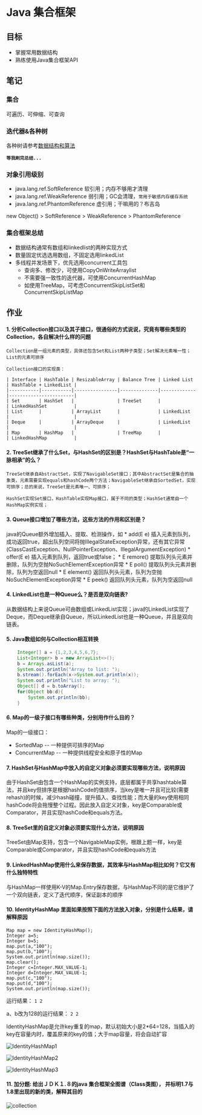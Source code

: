 # Java 集合框架
## 目标
* 掌握常用数据结构
* 熟练使用Java集合框架API

## 笔记
### 集合
可遍历、可伸缩、可查询
### 迭代器&各种树
各种树请参考[数据结构和算法](https://github.com/peanuts6/homework/tree/master/algorithm)

**`等我刷完总结...`**

### 对象引用级别
* java.lang.ref.SoftReference 软引用；内存不够用才清理
* java.lang.ref.WeakReference 弱引用；GC会清理，`常用于敏感内存缓存系统`
* java.lang.ref.PhantomReference 虚引用；干嘛用的？布吉岛

new Object() > SoftReference > WeakReference > PhantomReference

### 集合框架总结
* 数据结构通常有数组和linkedlist的两种实现方式
* 数量固定优选选用数组，不固定选用linkedList
* 多线程并发场景下，优先选用concurrent工具包
    * 查询多、修改少，可使用CopyOnWriteArraylist
    * 不需要强一致性的迭代器，可使用ConcurrentHashMap
    * 如使用TreeMap，可考虑ConcurrentSkipListSet和ConcurrentSkipListMap

## 作业
#### 1. 分析Collection接口以及其子接口，很通俗的方式说说，究竟有哪些类型的Collection，各自解决什么样的问题
    Collection是一组元素的类型，具体还包含Set和List两种子类型；Set解决元素唯一性；List的元素可排序
    
    Collection接口的实现类：

    | Interface | HashTable | ResizableArray | Balance Tree | Linked List | HashTable + LinkedList |
    |-----------|-----------|----------------|--------------|-------------|------------------------|
    | Set       | HashSet   |                | TreeSet      |             | LinkedHashSet          |
    | List      |           | ArrayList      |              | LinkedList  |                        |
    | Deque     |           | ArrayDeque     |              | LinkedList  |                        |
    | Map       | HashMap   |                | TreeMap      |             | LinkedHashMap          |

#### 2. TreeSet继承了什么Set，与HashSet的区别是？HashSet与HashTable是“一脉相承”的么？
    TreeSet继承自AbstractSet，实现了NavigableSet接口；其中AbstractSet是集合的抽象类，元素需要实现equals和hashCode两个方法；NavigableSet继承自SortedSet，实现可排序；总的来说，TreeSet是元素唯一、可排序；

    HashSet实现Set接口，HashTable实现Map接口，属于不同的类型；HashSet通常由一个HashMap实例实现；

#### 3. Queue接口增加了哪些方法，这些方法的作用和区别是？
java的Queue额外增加插入、提取、检测操作，如
    * add(E e) 插入元素到队列，成功返回true，超出队列空间将抛IllegalStateException异常，还有其它异常(ClassCastException、NullPointerException、IllegalArgumentException)
    * offer(E e) 插入元素到队列，返回true或false；
    * E remore() 提取队列头元素并删除，队列为空抛NoSuchElementException异常
    * E poll() 提取队列头元素并删除，队列为空返回null
    * E element() 返回队列头元素，队列为空抛NoSuchElementException异常
    * E peek() 返回队列头元素，队列为空返回null

#### 4. LinkedList也是一种Queue么？是否是双向链表?
从数据结构上来说Queue可由数组或LinkedList实现；java的LinkedList实现了Deque，而Deque继承自Queue，所以LinkedList也是一种Queue，并且是双向链表。

#### 5. Java数组如何与Collection相互转换
```java
    Integer[] a = {1,2,3,4,5,6,7};
    List<Integer> b = new ArrayList<>();
    b = Arrays.asList(a);
    System.out.println("Array to list: ");
    b.stream().forEach(x->System.out.println(x));
    System.out.println("List to array: ");
    Object[] d = b.toArray();
    for(Object bb:d){
        System.out.println(bb);
    }
```

#### 6. Map的一级子接口有哪些种类，分别用作什么目的？
Map的一级接口：
* SortedMap -- 一种提供可排序的Map
* ConcurrentMap -- 一种提供线程安全和原子性的Map

#### 7. HashSet与HashMap中放入的自定义对象必须要实现哪些方法，说明原因
由于HashSet由包含一个HashMap的实例支持，底层都属于共享hashtable算法，并且key但排序是根据hashCode的值排序，当key是唯一并且可比较(需要rehash)的时候，减少hash碰撞，提升插入、查找性能；而大量的key使用相同hashCode将会拖慢整个过程。因此放入自定义对象，key是Comparable或Comparator，并且实现hashCode和equals方法。

#### 8. TreeSet里的自定义对象必须要实现什么方法，说明原因
TreeSet由Map支持，包含一个NavigableMap实例，根跟上题一样，key是Comparable或Comparator，并且实现hashCode和equals方法

#### 9. LinkedHashMap使用什么来保存数据，其效率与HashMap相比如何？它又有什么独特特性
与HashMap一样使用K-V的Map.Entry保存数据，与HashMap不同的是它维护了一个双向链表，定义了迭代顺序，保证副本的顺序

#### 10. IdentityHashMap 里面如果按照下面的方法放入对象，分别是什么结果，请解释原因
```
Map map = new IdentityHashMap();
Integer a=5;
Integer b=5;
map.put(a,"100");
map.put(b,"100");
System.out.println(map.size());
map.clear();
Integer c=Integer.MAX_VALUE-1;
Integer d=Integer.MAX_VALUE-1;
map.put(c,"100");
map.put(d,"100");
System.out.println(map.size());
```
运行结果：
    ```
    1
    2
    ```

a、b改为128的运行结果：
    ```
    2
    2
    ```

IdentityHashMap是允许key重复的map，默认初始大小是2*64=128，当插入的key在容量内时，覆盖原来的key的值；大于map容量，将会自动扩容

![IdentityHashMap1](/java/foundationalJava/doc/images/f03_01.png)

![IdentityHashMap2](/java/foundationalJava/doc/images/f03_02.png)

![IdentityHashMap3](/java/foundationalJava/doc/images/f03_03.png)


#### 11. 加分题: 给出ＪＤＫ１.８的java 集合框架全图谱（Class类图）， 并标明1.7与1.8里出现的新的类，解释其目的

![collection](/java/foundationalJava/doc/images/collection.png)

